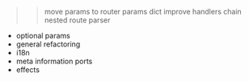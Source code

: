 >> move params to router
>> params dict
>> improve handlers chain
>> nested route parser
- optional params
- general refactoring
- i18n
- meta information ports
- effects
